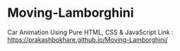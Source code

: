 # Moving-Lamborghini
 Car Animation Using Pure HTML, CSS &amp; JavaScript
Link : https://prakashbokhare.github.io/Moving-Lamborghini/
